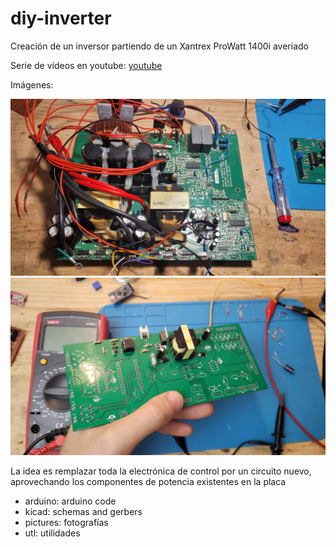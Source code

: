 # diy-inverter
Creación de un inversor partiendo de un Xantrex ProWatt 1400i averiado

Serie de vídeos en youtube:
[youtube](https://www.youtube.com/playlist?list=PLBt3mBwJQwRWf2Qoqq8KDot9ghxqB0hle)

Imágenes:

![PCB Xantrex](pictures/20230804_132924.jpg)
![PCB DYI](pictures/20230802_221654.jpg)

La idea es remplazar toda la electrónica de control por un circuito nuevo, aprovechando los componentes de potencia existentes en la placa

- arduino: arduino code
- kicad: schemas and gerbers
- pictures: fotografías
- utl: utilidades


